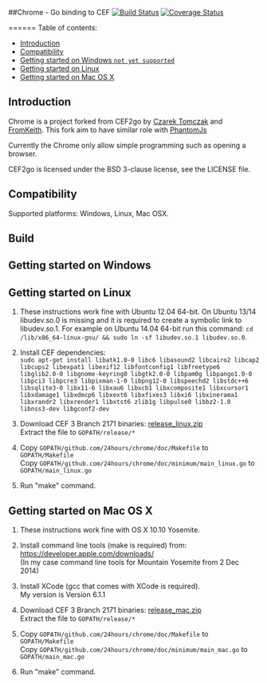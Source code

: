 ##Chrome - Go binding to CEF [![Build Status](https://travis-ci.org/24hours/chrome.svg?branch=master)](https://travis-ci.org/24hours/chrome)
[![Coverage Status](https://coveralls.io/repos/24hours/chrome/badge.svg)](https://coveralls.io/r/24hours/chrome)

======
Table of contents:
 * [Introduction](#introduction)
 * [Compatibility](#compatibility)
 * [Getting started on Windows `not yet supported`](#getting-started-on-windows)
 * [Getting started on Linux](#getting-started-on-linux)
 * [Getting started on Mac OS X](#getting-started-on-mac-os-x)


Introduction
------------

Chrome is a project forked from CEF2go by [Czarek Tomczak](http://www.linkedin.com/in/czarektomczak) and [FromKeith](https://github.com/fromkeith). 
This fork aim to have similar role with [PhantomJs](http://phantomjs.org/) 

Currently the Chrome only allow simple programming such as opening a browser. 

CEF2go is licensed under the BSD 3-clause license, see the LICENSE
file.

Compatibility
-------------
Supported platforms: Windows, Linux, Mac OSX.

Build
------------
Getting started on Windows
--------------------------


Getting started on Linux
------------------------
1. These instructions work fine with Ubuntu 12.04 64-bit. 
   On Ubuntu 13/14 libudev.so.0 is missing and it is required to 
   create a symbolic link to libudev.so.1. For example on 
   Ubuntu 14.04 64-bit run this command: 
  `cd /lib/x86_64-linux-gnu/ && sudo ln -sf libudev.so.1 libudev.so.0`.

2. Install CEF dependencies:  
   `sudo apt-get install libatk1.0-0 libc6 libasound2 libcairo2 libcap2 libcups2 libexpat1
  libexif12 libfontconfig1 libfreetype6 libglib2.0-0 libgnome-keyring0 libgtk2.0-0
  libpam0g libpango1.0-0 libpci3 libpcre3 libpixman-1-0 libpng12-0 libspeechd2 libstdc++6
  libsqlite3-0 libx11-6 libxau6 libxcb1 libxcomposite1 libxcursor1 libxdamage1 libxdmcp6
  libxext6 libxfixes3 libxi6 libxinerama1 libxrandr2 libxrender1 libxtst6 zlib1g
  libpulse0 libbz2-1.0 libnss3-dev libgconf2-dev`

3. Download CEF 3 Branch 2171 binaries:
   [release_linux.zip](https://github.com/24hours/chrome/releases/download/v0.13/Release_linux.zip)  
   Extract the file to `GOPATH/release/*`  

4. Copy `GOPATH/github.com/24hours/chrome/doc/Makefile` to `GOPATH/Makefile`  
   Copy `GOPATH/github.com/24hours/chrome/doc/minimum/main_linux.go` to `GOPATH/main_linux.go`  
   
5. Run "make" command.


Getting started on Mac OS X
---------------------------
1. These instructions work fine with OS X 10.10 Yosemite.

2. Install command line tools (make is required) from:  
   https://developer.apple.com/downloads/  
   (In my case command line tools for Mountain Yosemite from 2 Dec 2014)

3. Install XCode (gcc that comes with XCode is required).   
   My version is Version 6.1.1  

5. Download CEF 3 Branch 2171 binaries:
   [release_mac.zip](https://github.com/24hours/chrome/releases/download/v0.13/release_mac.zip)   
   Extract the file to `GOPATH/release/*`  

6. Copy `GOPATH/github.com/24hours/chrome/doc/Makefile` to `GOPATH/Makefile`  
   Copy `GOPATH/github.com/24hours/chrome/doc/minimum/main_mac.go` to `GOPATH/main_mac.go`  
   
7. Run "make" command.